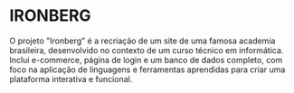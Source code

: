 # IRONBERG
O projeto "Ironberg" é a recriação de um site de uma famosa academia brasileira, desenvolvido no contexto de um curso técnico em informática. Inclui e-commerce, página de login e um banco de dados completo, com foco na aplicação de linguagens e ferramentas aprendidas para criar uma plataforma interativa e funcional.
